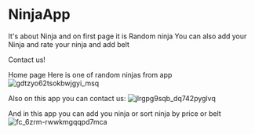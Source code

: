 # NinjaApp

It's about Ninja and on first page it is Random ninja
You can also add your Ninja and rate your ninja and add belt

Contact us!

Home page
Here is one of random ninjas from app
![gdtzyo62tsokbwjgyi_msq](https://user-images.githubusercontent.com/7759870/34087504-5e27233a-e39b-11e7-9624-560942a802c4.png)

Also on this app you can contact us:
![jlrgpg9sqb_dq742pyglvq](https://user-images.githubusercontent.com/7759870/34087524-74a8247e-e39b-11e7-9d39-fdd3ecde48db.png)

And in this app you can add you ninja or sort ninja by price or belt
![fc_6zrm-rwwkmgqqpd7mca](https://user-images.githubusercontent.com/7759870/34087529-846d35c0-e39b-11e7-957c-40d942586776.png)

